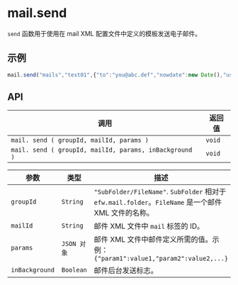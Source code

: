 # mail.send

`send` 函数用于使用在 mail XML 配置文件中定义的模板发送电子邮件。

## 示例

```javascript
mail.send("mails","test01",{"to":"you@abc.def","nowdate":new Date(),"username":"Wang"});
```

## API

| 调用 | 返回值 |
|---|---|
| `mail. send ( groupId, mailId, params )` | `void` | 
| `mail. send ( groupId, mailId, params, inBackground )` | `void` | 

| 参数 | 类型 | 描述 |
|---|---|---|
| `groupId` | `String` | `"SubFolder/FileName"`. `SubFolder` 相对于 `efw.mail.folder`。`FileName` 是一个邮件 XML 文件的名称。 |
| `mailId` | `String` | 邮件 XML 文件中 `mail` 标签的 ID。 |
| `params` | `JSON 对象` | 邮件 XML 文件中邮件定义所需的值。示例：<br>```{"param1":value1,"param2":value2,...}``` |
| `inBackground` | `Boolean` | 邮件后台发送标志。|